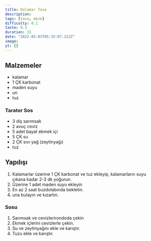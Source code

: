 ```yaml
---
title: Kalamar Tava
description:
tags: [tava, meze]
difficulty: 0.1
taste: 0.3
duration: 15
date: "2022-03-03T05:35:07.322Z"
image:
yt: []
---
```


## Malzemeler

- kalamar
- 1 ÇK karbonat
- maden suyu
- un
- tuz

### Tarator Sos

- 3 diş sarımsak
- 2 avuç ceviz
- 5 adet bayat ekmek içi
- 5 ÇK su
- 2 ÇK sıvı yağ (zeytinyağı)
- tuz

## Yapılışı

1. Kalamarlar üzerine 1 ÇK karbonat ve tuz ekleyip, kalamarların suyu çıkana kadar 2-3 dk yoğurun.
2. Üzerine 1 adet maden suyu ekleyin
3. En az 2 saat buzdolabında bekletin.
4. una bulayın ve kızartın.

### Sosu

1. Sarımsak ve cevizlerirondoda çekin
2. Ekmek içlerini cevizlerle çekin.
3. Su ve zeytinyağını ekle ve karıştır.
4. Tuzu ekle ve karıştır.
